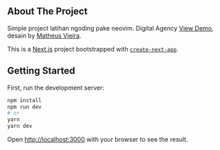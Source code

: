 ## About The Project

Simple project latihan ngoding pake neovim. Digital Agency <a href="https://digital-agency-lp.joonacode.com/" target="_blank">View Demo</a>, desain by <a href='https://www.figma.com/@thesigner' target='_blank'>Matheus Vieira</a>.

This is a [Next.js](https://nextjs.org/) project bootstrapped with [`create-next-app`](https://github.com/vercel/next.js/tree/canary/packages/create-next-app).

## Getting Started

First, run the development server:

```bash
npm install
npm run dev
# or
yarn
yarn dev
```

Open [http://localhost:3000](http://localhost:3000) with your browser to see the result.
